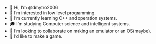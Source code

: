 - 👋 Hi, I’m @dmytro2006
- 👀 I’m interested in low level programming.
- 🌱 I’m currently learning C++ and operation systems.
- 🎓 I’m studying Computer science and intelligent systems.
- 💞️ I’m looking to collaborate on making an emulator or an OS(maybe).
- 💭 I’d like to make a game.

<!---
dmytro2006/dmytro2006 is a ✨ special ✨ repository because its `README.md` (this file) appears on your GitHub profile.
You can click the Preview link to take a look at your changes.
--->
